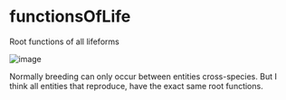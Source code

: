 # functionsOfLife
Root functions of all lifeforms 

![image](https://user-images.githubusercontent.com/42151239/204063564-54cd5169-b398-46fb-9834-22870cbb25cc.png)


Normally breeding can only occur between entities cross-species. But I think all entities that reproduce, have the exact same root functions.
